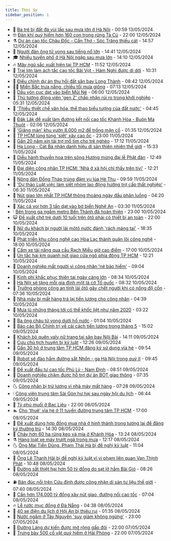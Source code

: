 ```yaml
---
title: Thời Sự
sidebar_position: 1
---
```


<!-- vnexpress-thoi-su:START -->
- 🦒 [Ba trẻ bị đất đá vùi lấp sau mưa lớn ở Hà Nội](https://vnexpress.net/ba-tre-bi-dat-da-vui-lap-sau-mua-lon-o-ha-noi-4745233.html) - 00:59 13/05/2024
- 🤓 [Đàn khỉ quý hiếm hơn 160 con trong rừng Tà Cú](https://vnexpress.net/dan-khi-quy-hiem-hon-160-con-trong-rung-ta-cu-4744600.html) - 22:00 12/05/2024
- ⚗️ [Dự án cao tốc Châu Đốc - Cần Thơ - Sóc Trăng thiếu cát](https://vnexpress.net/du-an-cao-toc-chau-doc-can-tho-soc-trang-thieu-cat-4745186.html) - 14:57 12/05/2024
- 🌊 [Người đàn ông tử vong sau tiếng nổ lớn](https://vnexpress.net/nguoi-dan-ong-tu-vong-sau-tieng-no-lon-4745177.html) - 14:41 12/05/2024
- 🎓 [Nhiều tuyến phố ở Hà Nội ngập sau mưa lớn](https://vnexpress.net/nhieu-tuyen-pho-o-ha-noi-ngap-sau-mua-lon-4745180.html) - 14:10 12/05/2024
- 🔥 [Mây ngũ sắc xuất hiện tại TP HCM](https://vnexpress.net/may-ngu-sac-xuat-hien-tai-tp-hcm-4745170.html) - 11:52 12/05/2024
- 🦏 [Trại lợn làm ách tắc cao tốc Bãi Vọt - Hàm Nghi được di dời](https://vnexpress.net/trai-lon-lam-ach-tac-cao-toc-bai-vot-ham-nghi-duoc-di-doi-4745146.html) - 10:31 12/05/2024
- 👺 [Điều chỉnh dự án thu hồi đất sân bay Long Thành](https://vnexpress.net/dieu-chinh-du-an-thu-hoi-dat-san-bay-long-thanh-4745117.html) - 08:42 12/05/2024
- 🧑‍🏫 [Miền Bắc trưa nắng, chiều tối mưa giông](https://vnexpress.net/mien-bac-trua-nang-chieu-toi-mua-giong-4745077.html) - 07:13 12/05/2024
- 🚦 [Dầu vón cục dạt vào biển Mũi Né](https://vnexpress.net/dau-von-cuc-dat-vao-bien-mui-ne-4745064.html) - 06:00 12/05/2024
- 🎉 [Thủ tướng động viên &#39;gen Z&#39; chấp nhận rủi ro trong khởi nghiệp](https://vnexpress.net/thu-tuong-dong-vien-gen-z-chap-nhan-rui-ro-trong-khoi-nghiep-4745066.html) - 05:31 12/05/2024
- 🦒 [&#39;Thiếu thiết chế văn hóa, thể thao biểu tượng của đất nước&#39;](https://vnexpress.net/thieu-thiet-che-van-hoa-the-thao-bieu-tuong-cua-dat-nuoc-4744806.html) - 04:45 12/05/2024
- 🤗 [Đăk Lăk đề xuất làm đường kết nối cao tốc Khánh Hòa - Buôn Ma Thuột](https://vnexpress.net/dak-lak-de-xuat-lam-duong-ket-noi-cao-toc-khanh-hoa-buon-ma-thuot-4745005.html) - 02:06 12/05/2024
- 💼 [&#39;Giăng màn&#39; khu vườn 8.000 m2 để trồng mận cổ](https://vnexpress.net/bao-luoi-trong-man-xanh-duong-thu-lai-cao-4729564.html) - 01:35 12/05/2024
- 🤩 [TP HCM lúng túng &#39;siết&#39; xây cao ốc](https://vnexpress.net/tp-hcm-lung-tung-siet-xay-cao-oc-4743291.html) - 23:00 11/05/2024
- 🤡 [Gần 20 năm xin tài trợ mổ tim cho trẻ nghèo](https://vnexpress.net/gan-20-nam-xin-tai-tro-mo-tim-cho-tre-ngheo-4744918.html) - 17:12 11/05/2024
- 💯 [Hạ Long - Cát Bà nhận danh hiệu di sản thiên nhiên thế giới](https://vnexpress.net/ha-long-cat-ba-nhan-danh-hieu-di-san-thien-nhien-the-gioi-4744913.html) - 15:33 11/05/2024
- 👺 [Diễu hành thuyền hoa trên sông Hương mừng đại lễ Phật đản](https://vnexpress.net/dieu-hanh-thuyen-hoa-tren-song-huong-mung-dai-le-phat-dan-4744952.html) - 12:49 11/05/2024
- 🌮 [Đại diện công nhân TP HCM: &#39;Nhà ở xã hội chỉ thấy trên tivi&#39;](https://vnexpress.net/dai-dien-cong-nhan-tp-hcm-nha-o-xa-hoi-chi-thay-tren-tivi-4744959.html) - 12:21 11/05/2024
- 🥸 [Nông dân Đồng Tháp trúng đậm vụ lúa Hè Thu](https://vnexpress.net/nong-dan-dong-thap-trung-dam-vu-lua-he-thu-4744751.html) - 09:59 11/05/2024
- 🐻 [&#39;Dự thảo Luật việc làm siết nhóm lao động hưởng trợ cấp thất nghiệp&#39;](https://vnexpress.net/du-thao-luat-viec-lam-siet-nhom-lao-dong-huong-tro-cap-that-nghiep-4744871.html) - 06:30 11/05/2024
- 👀 [Nút giao lớn nhất TP HCM thông thoáng ngày đầu phân luồng](https://vnexpress.net/nut-giao-lon-nhat-tp-hcm-thong-thoang-ngay-dau-phan-luong-4744808.html) - 04:20 11/05/2024
- 🤔 [Xác cá voi hơn 3 tấn dạt vào bờ biển Nghệ An](https://vnexpress.net/xac-ca-voi-hon-3-tan-dat-vao-bo-bien-nghe-an-4744786.html) - 03:30 11/05/2024
- 🕯 [Bên trong ga ngầm metro Bến Thành đã hoàn thiện](https://vnexpress.net/ben-trong-ga-ngam-metro-ben-thanh-da-hoan-thien-4744461.html) - 23:00 10/05/2024
- 😺 [Đề xuất chở trẻ dưới 10 tuổi trên ôtô phải có thiết bị an toàn](https://vnexpress.net/de-xuat-cho-tre-duoi-10-tuoi-tren-oto-phai-co-thiet-bi-an-toan-4744342.html) - 22:00 10/05/2024
- 🦆 [Nữ du khách bị người lái môtô nước đánh &#39;rách màng tai&#39;](https://vnexpress.net/nu-du-khach-bi-nguoi-lai-moto-nuoc-danh-rach-mang-tai-4744691.html) - 18:35 10/05/2024
- 🧰 [Phát triển khu công nghệ cao Hòa Lạc thành quận lõi công nghệ](https://vnexpress.net/phat-trien-khu-cong-nghe-cao-hoa-lac-thanh-quan-loi-cong-nghe-4744670.html) - 18:00 10/05/2024
- 🦍 [Cấm xe tải nặng qua cầu Rạch Miễu giờ cao điểm](https://vnexpress.net/cam-xe-tai-nang-qua-cau-rach-mieu-gio-cao-diem-4744583.html) - 17:00 10/05/2024
- 🧰 [Ùn tắc hai km quanh nút giao cửa ngõ phía đông TP HCM](https://vnexpress.net/un-tac-hai-km-quanh-nut-giao-cua-ngo-phia-dong-tp-hcm-4744647.html) - 12:21 10/05/2024
- 💃 [Doanh nghiệp mất người vì công nhân &#39;né bảo hiểm&#39;](https://vnexpress.net/doanh-nghiep-mat-nguoi-vi-cong-nhan-ne-bao-hiem-4744554.html) - 09:04 10/05/2024
- 🧰 [Kinh phí khắc phục thiên tai ngày càng lớn](https://vnexpress.net/kinh-phi-khac-phuc-thien-tai-ngay-cang-lon-4744246.html) - 08:34 10/05/2024
- 🚀 [Hà Nội sẽ tặng mỗi gia đình một lá cờ Tổ quốc](https://vnexpress.net/ha-noi-se-tang-moi-gia-dinh-mot-la-co-to-quoc-4744470.html) - 08:32 10/05/2024
- 🎊 [Trưởng phòng công an tỉnh lái ôtô gây chết người khi có nồng độ cồn](https://vnexpress.net/truong-phong-cong-an-tinh-lai-oto-gay-chet-nguoi-khi-co-nong-do-con-4744489.html) - 07:36 10/05/2024
- 🤭 [Nhà máy bị mất hàng trả lại tiền lương cho công nhân](https://vnexpress.net/nha-may-bi-mat-hang-tra-lai-tien-luong-cho-cong-nhan-4744422.html) - 04:39 10/05/2024
- 🤗 [Mưa lũ những tháng tới có thể khốc liệt như năm 2020](https://vnexpress.net/mua-lu-nhung-thang-toi-co-the-khoc-liet-nhu-nam-2020-4744300.html) - 03:22 10/05/2024
- 🌈 [Ba ông cháu tử vong dưới hố nước](https://vnexpress.net/ba-ong-chau-tu-vong-duoi-ho-nuoc-4744197.html) - 01:04 10/05/2024
- 🦣 [Báo cáo Bộ Chính trị về cải cách tiền lương trong tháng 5](https://vnexpress.net/bao-cao-bo-chinh-tri-ve-cai-cach-tien-luong-trong-thang-5-4744188.html) - 15:02 09/05/2024
- 🎡 [Khách bỏ quên valy nữ trang tại sân bay Nội Bài](https://vnexpress.net/khach-bo-quen-valy-nu-trang-tai-san-bay-noi-bai-4744180.html) - 14:11 09/05/2024
- 🦏 [Cựu chủ tịch huyện bị kỷ luật](https://vnexpress.net/cuu-chu-tich-huyen-bi-ky-luat-4744170.html) - 12:26 09/05/2024
- 🎊 [Gần 30 hộ ở trung tâm TP HCM đăng ký sử dụng vỉa hè](https://vnexpress.net/gan-30-ho-o-trung-tam-tp-hcm-dang-ky-su-dung-via-he-4744118.html) - 09:54 09/05/2024
- 🫶 [Robot sẽ đào hầm đường sắt Nhổn - ga Hà Nội trong quý II](https://vnexpress.net/robot-se-dao-ham-duong-sat-nhon-ga-ha-noi-trong-quy-ii-4744087.html) - 09:45 09/05/2024
- 🤔 [Đề xuất đầu tư cao tốc Phủ Lý - Nam Định](https://vnexpress.net/de-xuat-dau-tu-cao-toc-phu-ly-nam-dinh-4743967.html) - 08:51 09/05/2024
- 🤠 [Doanh nghiệp chậm được hỗ trợ dự án BOT giao thông](https://vnexpress.net/doanh-nghiep-cham-duoc-ho-tro-du-an-bot-giao-thong-4743903.html) - 07:35 09/05/2024
- 🌜 [Công nhân bị trừ lương vì nhà máy mất hàng](https://vnexpress.net/cong-nhan-bi-tru-luong-vi-nha-may-mat-hang-4744015.html) - 07:28 09/05/2024
- 🕯 [Công viên trung tâm Sài Gòn hư hại sau ngày hội du lịch](https://vnexpress.net/cong-vien-trung-tam-sai-gon-hu-hai-sau-ngay-hoi-du-lich-4744001.html) - 06:44 09/05/2024
- 🤔 [Tỷ phú muối ở Bạc Liêu](https://vnexpress.net/ty-phu-muoi-o-bac-lieu-4739278.html) - 22:00 08/05/2024
- 🏊 [Cho &#39;thuê&#39; vỉa hè ở 11 tuyến đường trung tâm TP HCM](https://vnexpress.net/cho-thue-via-he-o-11-tuyen-duong-trung-tam-tp-hcm-4743726.html) - 17:00 08/05/2024
- 🌮 [Đề xuất dùng hợp đồng mua nhà ở hình thành trong tương lai để đăng ký thường trú](https://vnexpress.net/de-xuat-dung-hop-dong-mua-nha-o-hinh-thanh-trong-tuong-lai-de-dang-ky-thuong-tru-4743467.html) - 14:30 08/05/2024
- 🫣 [Cháy hơn 60 ha rừng keo và mía ở Khánh Hòa](https://vnexpress.net/chay-hon-60-ha-rung-keo-va-mia-o-khanh-hoa-4743727.html) - 13:24 08/05/2024
- ⚗️ [Hàng loạt xe máy trượt ngã trong mưa](https://vnexpress.net/hang-loat-xe-may-truot-nga-trong-mua-4743713.html) - 12:17 08/05/2024
- 🌜 [Ông Mai Tiến Dũng, Phạm Thái Hà bị đề nghị kỷ luật](https://vnexpress.net/ong-mai-tien-dung-pham-thai-ha-bi-de-nghi-ky-luat-4743028.html) - 11:04 08/05/2024
- 🌁 [Ông Lê Thanh Hải bị đề nghị kỷ luật vì vi phạm liên quan Vạn Thịnh Phát](https://vnexpress.net/nguyen-bi-thu-tp-hcm-le-thanh-hai-bi-de-nghi-ky-luat-4743702.html) - 10:48 08/05/2024
- 🐲 [Đường sắt thiệt hại hơn 50 tỷ đồng do sạt lở hầm Bãi Gió](https://vnexpress.net/duong-sat-thiet-hai-hon-50-ty-dong-do-sat-lo-ham-bai-gio-4743567.html) - 08:26 08/05/2024
- ⛽️ [Bản đúc nổi trên Cửu đỉnh được công nhận di sản tư liệu thế giới](https://vnexpress.net/ban-duc-noi-tren-cuu-dinh-duoc-cong-nhan-di-san-tu-lieu-the-gioi-4743548.html) - 07:40 08/05/2024
- 🗽 [Cần hơn 174.000 tỷ đồng xây nút giao, đường nối cao tốc](https://vnexpress.net/can-hon-174-000-ty-dong-xay-nut-giao-duong-noi-cao-toc-4743406.html) - 07:04 08/05/2024
- 🔥 [Lễ rước mục đồng ở Đà Nẵng](https://vnexpress.net/le-ruoc-muc-dong-o-da-nang-4743325.html) - 04:38 08/05/2024
- 💯 [40 xe điện du lịch ở Hội An bị thiêu rụi](https://vnexpress.net/40-xe-dien-du-lich-o-hoi-an-bi-thieu-rui-4743344.html) - 01:35 08/05/2024
- 🦆 [Nước ngầm ở Tây Nguyên &#39;suy giảm không ngừng&#39;](https://vnexpress.net/nuoc-ngam-o-tay-nguyen-suy-giam-khong-ngung-4743032.html) - 23:00 07/05/2024
- 🫣 [Đường Láng dự kiến được mở rộng gấp đôi](https://vnexpress.net/duong-lang-du-kien-duoc-mo-rong-gap-doi-4743267.html) - 22:00 07/05/2024
- 🤡 [Trưng bày 500 cổ vật quý hiếm ở Hải Phòng](https://vnexpress.net/trung-bay-500-co-vat-quy-hiem-o-hai-phong-4742991.html) - 22:00 07/05/2024<!-- vnexpress-thoi-su:END -->